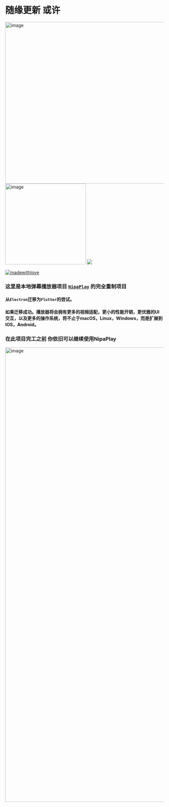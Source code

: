 # 随缘更新 或许
<img width="512" alt="image" src="https://github.com/MCDFsteve/FnipaPlay/assets/71605531/45ffc07a-fc3a-4430-acf5-f542b4739c0a">
<img width="256" alt="image" src="https://github.com/MCDFsteve/FnipaPlay/assets/71605531/39d7af56-f76b-4b5e-b14d-c3021e50262c">

<img src="https://counter.seku.su/cmoe?name=fnipaplay&theme=glebooru" />

[![madewithlove](https://img.shields.io/badge/made_with-%E2%9D%A4-red?style=for-the-badge&labelColor=orange)](https://github.com/MCDFsteve/FnipaPlay)

### 这里是本地弹幕播放器项目 [<code>NipaPlay</code>](https://www.github.com/MCDFsteve/NipaPlay/) 的完全重制项目
#### 从<code>Electron</code>迁移为<code>Flutter</code>的尝试。
#### 如果迁移成功。播放器将会拥有更多的视频适配，更小的性能开销，更优雅的UI交互，以及更多的操作系统，将不止于macOS，Linux，Windows，而是扩展到IOS，Android。

### 在此项目完工之前 你依旧可以继续使用NipaPlay

<img width="1440" alt="image" src="https://github.com/user-attachments/assets/7dbf9d45-f491-416b-adf0-9b4e63d91290">



